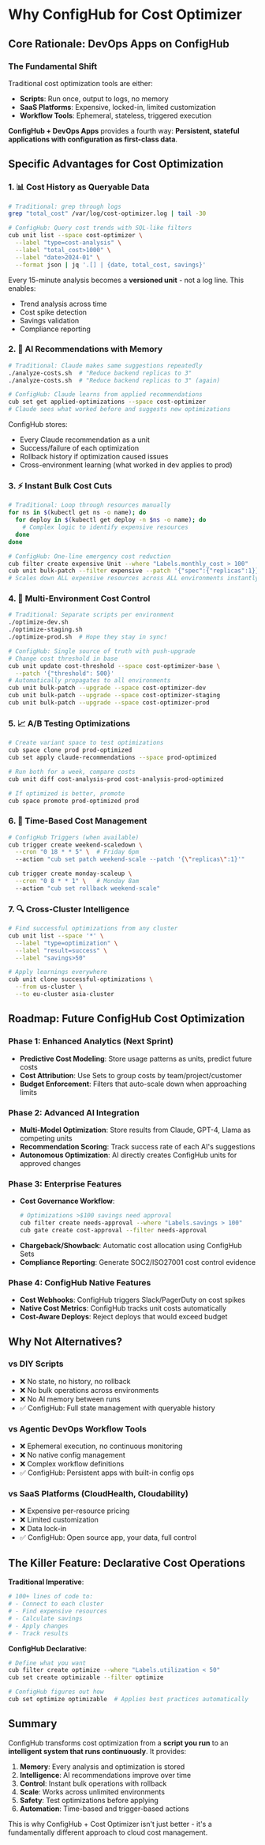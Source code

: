 # Why ConfigHub for Cost Optimizer

## Core Rationale: DevOps Apps on ConfigHub

### The Fundamental Shift
Traditional cost optimization tools are either:
- **Scripts**: Run once, output to logs, no memory
- **SaaS Platforms**: Expensive, locked-in, limited customization
- **Workflow Tools**: Ephemeral, stateless, triggered execution

**ConfigHub + DevOps Apps** provides a fourth way: **Persistent, stateful applications with configuration as first-class data**.

## Specific Advantages for Cost Optimization

### 1. 📊 **Cost History as Queryable Data**
```bash
# Traditional: grep through logs
grep "total_cost" /var/log/cost-optimizer.log | tail -30

# ConfigHub: Query cost trends with SQL-like filters
cub unit list --space cost-optimizer \
  --label "type=cost-analysis" \
  --label "total_cost>1000" \
  --label "date>2024-01" \
  --format json | jq '.[] | {date, total_cost, savings}'
```

Every 15-minute analysis becomes a **versioned unit** - not a log line. This enables:
- Trend analysis across time
- Cost spike detection
- Savings validation
- Compliance reporting

### 2. 🤖 **AI Recommendations with Memory**
```bash
# Traditional: Claude makes same suggestions repeatedly
./analyze-costs.sh  # "Reduce backend replicas to 3"
./analyze-costs.sh  # "Reduce backend replicas to 3" (again)

# ConfigHub: Claude learns from applied recommendations
cub set get applied-optimizations --space cost-optimizer
# Claude sees what worked before and suggests new optimizations
```

ConfigHub stores:
- Every Claude recommendation as a unit
- Success/failure of each optimization
- Rollback history if optimization caused issues
- Cross-environment learning (what worked in dev applies to prod)

### 3. ⚡ **Instant Bulk Cost Cuts**
```bash
# Traditional: Loop through resources manually
for ns in $(kubectl get ns -o name); do
  for deploy in $(kubectl get deploy -n $ns -o name); do
    # Complex logic to identify expensive resources
  done
done

# ConfigHub: One-line emergency cost reduction
cub filter create expensive Unit --where "Labels.monthly_cost > 100"
cub unit bulk-patch --filter expensive --patch '{"spec":{"replicas":1}}'
# Scales down ALL expensive resources across ALL environments instantly
```

### 4. 🔄 **Multi-Environment Cost Control**
```bash
# Traditional: Separate scripts per environment
./optimize-dev.sh
./optimize-staging.sh
./optimize-prod.sh  # Hope they stay in sync!

# ConfigHub: Single source of truth with push-upgrade
# Change cost threshold in base
cub unit update cost-threshold --space cost-optimizer-base \
  --patch '{"threshold": 500}'
# Automatically propagates to all environments
cub unit bulk-patch --upgrade --space cost-optimizer-dev
cub unit bulk-patch --upgrade --space cost-optimizer-staging
cub unit bulk-patch --upgrade --space cost-optimizer-prod
```

### 5. 📈 **A/B Testing Optimizations**
```bash
# Create variant space to test optimizations
cub space clone prod prod-optimized
cub set apply claude-recommendations --space prod-optimized

# Run both for a week, compare costs
cub unit diff cost-analysis-prod cost-analysis-prod-optimized

# If optimized is better, promote
cub space promote prod-optimized prod
```

### 6. 🚨 **Time-Based Cost Management**
```bash
# ConfigHub Triggers (when available)
cub trigger create weekend-scaledown \
  --cron "0 18 * * 5" \  # Friday 6pm
  --action "cub set patch weekend-scale --patch '{\"replicas\":1}'"

cub trigger create monday-scaleup \
  --cron "0 8 * * 1" \   # Monday 8am
  --action "cub set rollback weekend-scale"
```

### 7. 🔍 **Cross-Cluster Intelligence**
```bash
# Find successful optimizations from any cluster
cub unit list --space '*' \
  --label "type=optimization" \
  --label "result=success" \
  --label "savings>50"

# Apply learnings everywhere
cub unit clone successful-optimizations \
  --from us-cluster \
  --to eu-cluster asia-cluster
```

## Roadmap: Future ConfigHub Cost Optimization

### Phase 1: Enhanced Analytics (Next Sprint)
- **Predictive Cost Modeling**: Store usage patterns as units, predict future costs
- **Cost Attribution**: Use Sets to group costs by team/project/customer
- **Budget Enforcement**: Filters that auto-scale down when approaching limits

### Phase 2: Advanced AI Integration
- **Multi-Model Optimization**: Store results from Claude, GPT-4, Llama as competing units
- **Recommendation Scoring**: Track success rate of each AI's suggestions
- **Autonomous Optimization**: AI directly creates ConfigHub units for approved changes

### Phase 3: Enterprise Features
- **Cost Governance Workflow**:
  ```bash
  # Optimizations >$100 savings need approval
  cub filter create needs-approval --where "Labels.savings > 100"
  cub gate create cost-approval --filter needs-approval
  ```
- **Chargeback/Showback**: Automatic cost allocation using ConfigHub Sets
- **Compliance Reporting**: Generate SOC2/ISO27001 cost control evidence

### Phase 4: ConfigHub Native Features
- **Cost Webhooks**: ConfigHub triggers Slack/PagerDuty on cost spikes
- **Native Cost Metrics**: ConfigHub tracks unit costs automatically
- **Cost-Aware Deploys**: Reject deploys that would exceed budget

## Why Not Alternatives?

### vs DIY Scripts
- ❌ No state, no history, no rollback
- ❌ No bulk operations across environments
- ❌ No AI memory between runs
- ✅ ConfigHub: Full state management with queryable history

### vs Agentic DevOps Workflow Tools
- ❌ Ephemeral execution, no continuous monitoring
- ❌ No native config management
- ❌ Complex workflow definitions
- ✅ ConfigHub: Persistent apps with built-in config ops

### vs SaaS Platforms (CloudHealth, Cloudability)
- ❌ Expensive per-resource pricing
- ❌ Limited customization
- ❌ Data lock-in
- ✅ ConfigHub: Open source app, your data, full control

## The Killer Feature: Declarative Cost Operations

**Traditional Imperative**:
```python
# 100+ lines of code to:
# - Connect to each cluster
# - Find expensive resources
# - Calculate savings
# - Apply changes
# - Track results
```

**ConfigHub Declarative**:
```bash
# Define what you want
cub filter create optimize --where "Labels.utilization < 50"
cub set create optimizable --filter optimize

# ConfigHub figures out how
cub set optimize optimizable  # Applies best practices automatically
```

## Summary

ConfigHub transforms cost optimization from a **script you run** to an **intelligent system that runs continuously**. It provides:

1. **Memory**: Every analysis and optimization is stored
2. **Intelligence**: AI recommendations improve over time
3. **Control**: Instant bulk operations with rollback
4. **Scale**: Works across unlimited environments
5. **Safety**: Test optimizations before applying
6. **Automation**: Time-based and trigger-based actions

This is why ConfigHub + Cost Optimizer isn't just better - it's a fundamentally different approach to cloud cost management.